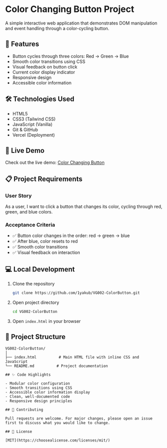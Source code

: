 # Color Changing Button Project

A simple interactive web application that demonstrates DOM manipulation and event handling through a color-cycling button.

## 🎯 Features

- Button cycles through three colors: Red → Green → Blue
- Smooth color transitions using CSS
- Visual feedback on button click
- Current color display indicator
- Responsive design
- Accessible color information

## 🛠️ Technologies Used

- HTML5
- CSS3 (Tailwind CSS)
- JavaScript (Vanilla)
- Git & GitHub
- Vercel (Deployment)

## 🚀 Live Demo

Check out the live demo: [Color Changing Button](https://vg-002-color-button-yakubhossain-gfawva50b.vercel.app)

## 📋 Project Requirements

### User Story

As a user, I want to click a button that changes its color, cycling through red, green, and blue colors.

### Acceptance Criteria

- ✅ Button color changes in the order: red → green → blue
- ✅ After blue, color resets to red
- ✅ Smooth color transitions
- ✅ Visual feedback on interaction

## 💻 Local Development

1. Clone the repository

    ```bash
    git clone https://github.com/1yakub/VG002-ColorButton.git
    ```

2. Open project directory

    ```bash
    cd VG002-ColorButton
    ```

3. Open `index.html` in your browser

## 📝 Project Structure

```text
VG002-ColorButton/
│
├── index.html          # Main HTML file with inline CSS and JavaScript
└── README.md          # Project documentation

## ✨ Code Highlights

- Modular color configuration
- Smooth transitions using CSS
- Accessible color information display
- Clean, well-documented code
- Responsive design principles

## 🤝 Contributing

Pull requests are welcome. For major changes, please open an issue first to discuss what you would like to change.

## 📜 License

[MIT](https://choosealicense.com/licenses/mit/)
